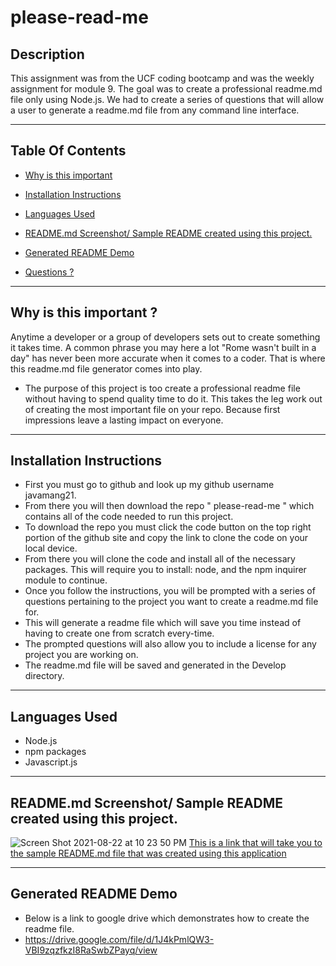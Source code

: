 # please-read-me
## Description
This assignment was from the UCF coding bootcamp and was the weekly assignment for module 9. 
The goal was to create a professional readme.md file only using Node.js. We had to create a series of questions 
that will allow a user to generate a readme.md file from any command line interface.

---

## Table Of Contents

* [Why is this important](#purpose)

* [Installation Instructions](#installation)

* [Languages Used](#Languages)

* [README.md Screenshot/ Sample README created using this project.](#screenshot)
 
* [Generated README Demo](#Demo)

* [Questions ?](#myinfo)

---

<a id="purpose"></a>
## Why is this important ?
Anytime a developer or a group of developers sets out to create something it takes time. 
A common phrase you may here a lot "Rome wasn't built in a day" has never been more accurate when it comes to a coder.
That is where this readme.md file generator comes into play. 
- The purpose of this project is too create a professional readme file without having to spend quality time to do it.
This takes the leg work out of creating the most important file on your repo. Because first impressions leave a lasting impact on everyone. 

---

<a id="installation"></a>
## Installation Instructions
- First you must go to github and look up my github username javamang21. 
- From there you will then download the repo " please-read-me " which contains all of the code needed to run this project. 
- To download the repo you must click the code button on the top right portion of the github site and copy the link to clone the code on your local device. 
- From there you will clone the code and install all of the necessary packages. This will require you to install: node, and the npm inquirer module to continue. 
- Once you follow the instructions, you will be prompted with a series of questions pertaining to the project you want to create a readme.md file for. 
- This will generate a readme file which will save you time instead of having to create one from scratch every-time. 
- The prompted questions will also allow you to include a license for any project you are working on. 
- The readme.md file will be saved and generated in the Develop directory.



---

<a id="Languages"></a>
## Languages Used
- Node.js
- npm packages
- Javascript.js


---

<a id="screenshot"></a>
## README.md Screenshot/ Sample README created using this project.
![Screen Shot 2021-08-22 at 10 23 50 PM](https://user-images.githubusercontent.com/85512241/130382024-df0d38e6-71f2-40ce-a40c-ebd518716a46.png)
[This is a link that will take you to the sample README.md file that was created using this application](https://github.com/Javamang21/please-read-me/blob/main/Develop/README.md)


---

<a id="Demo"></a>
## Generated README Demo
- Below is a link to google drive which demonstrates how to create the readme file.
- https://drive.google.com/file/d/1J4kPmlQW3-VBI9zqzfkzI8RaSwbZPayq/view


